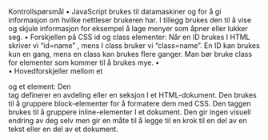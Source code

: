 Kontrollspørsmål
	•	JavaScript brukes til datamaskiner og for å gi informasjon om hvilke nettleser brukeren har. I tillegg brukes den til å vise og skjule informasjon for eksempel å lage menyer som åpner eller lukker seg. 
	•	Forskjellen på CSS id og class elementer: 
Når en ID brukes I HTML skriver vi “id=name” , mens I class bruker vi “class=name”. 
En ID kan brukes kun en gang, mens en class kan brukes flere ganger. Man bør bruke class for elementer som kommer til å brukes mye. 
	•	
	•	Hovedforskjeller mellom et <div> og et <span> element: 
Den <div> tag definerer en avdeling eller en seksjon I et HTML-dokument. Den brukes til å gruppere block-elementer for å formatere dem med CSS. 
Den <span> taggen brukes til å gruppere inline-elementer I et dokument. Den gir ingen visuell endring av deg selv men gir en måte til å legge til en krok til en del av en tekst eller en del av et dokument. 
